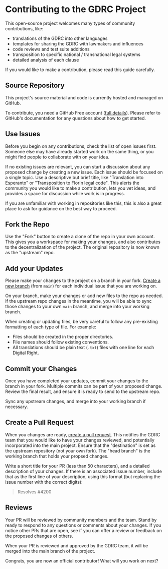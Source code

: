 # Contributing to the GDRC Project

This open-source project welcomes many types of community contributions, like:

- translations of the GDRC into other languages
- templates for sharing the GDRC with lawmakers and influences
- code reviews and test suite additions
- transposition to specific national / transnational legal systems
- detailed analysis of each clause

If you would like to make a contribution, please read this guide carefully.

## Source Repository

This project's source material and code is currently hosted and managed on GitHub.

To contribute, you need a GitHub Free account ([full details](https://docs.github.com/en/get-started/onboarding/getting-started-with-your-github-account)).
Please refer to GitHub's documentation for any questions about how to get started.

## Use Issues

Before you begin on any contributions, check the list of open issues first.
Someone else may have already started work on the same thing, or you might find people to collaborate with on your idea.

If no existing issues are relevant, you can start a discussion about any proposed change by creating a new issue.
Each issue should be focused on a single topic.
Use a descriptive but brief title, like "Translation into Esperanto" or "Transposition to Florin legal code".
This alerts the community you would like to make a contribution, lets you vet ideas, and provides a space for discussion while work is in progress.

If you are unfamiliar with working in repositories like this, this is also a great place to ask for guidance on the best way to proceed.

## Fork the Repo

Use the "Fork" button to create a clone of the repo in your own account.
This gives you a workspace for making your changes, and also contributes to the decentralization of the project.
The original repository is now known as the "upstream" repo.

## Add your Updates

Please make your changes to the project on a branch in your fork. [Create a new branch](https://docs.github.com/en/pull-requests/collaborating-with-pull-requests/proposing-changes-to-your-work-with-pull-requests/creating-and-deleting-branches-within-your-repository) (from `main`) for each individual issue that you are working on.

On your branch, make your changes or add new files to the repo as needed.
If the upstream repo changes in the meantime, you will be able to sync those changes to your own `main` branch, and merge into your working branch.

When creating or updating files, be very careful to follow any pre-existing formatting of each type of file.
For example:

- Files should be created in the proper directories.
- File names should follow existing conventions.
- All translations should be plain text (`.txt`) files with one line for each Digital Right.

## Commit your Changes

Once you have completed your updates, commit your changes to the branch in your fork.
Multiple commits can be part of your proposed change.
Review the final result, and ensure it is ready to send to the upstream repo.

Sync any upstream changes, and merge into your working branch if necessary.

## Create a Pull Request

When you changes are ready, [create a pull request](https://docs.github.com/en/pull-requests/collaborating-with-pull-requests/proposing-changes-to-your-work-with-pull-requests/creating-a-pull-request).
This notifies the GDRC team that you would like to have your changes reviewed, and potentially incorporated into the main project.
Ensure that the "destination" is set as the upstream repository (not your own fork). The "head branch" is the working branch that holds your propsed changes.

Write a short title for your PR (less than 50 characters), and a detailed description of your changes.
If there is an associated issue number, include that as the first line of your description, using this format (but replacing the issue number with the correct digits):

> Resolves #4200

## Reviews

Your PR will be reviewed by community members and the team.
Stand by ready to respond to any questions or comments about your changes.
If you notice other PRs that are open, see if you can offer a review or feedback on the proposed changes of others.

When your PR is reviewed and approved by the GDRC team, it will be merged into the main branch of the project.

Congrats, you are now an official contributor! What will you work on next?
